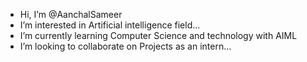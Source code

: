 - Hi, I’m @AanchalSameer
- I’m interested in Artificial intelligence field...
- I’m currently learning Computer Science and technology with AIML
- I’m looking to collaborate on Projects as an intern...
  

<!---
AanchalSameer/AanchalSameer is a ✨ special ✨ repository because its `README.md` (this file) appears on your GitHub profile.
You can click the Preview link to take a look at your changes.
--->
